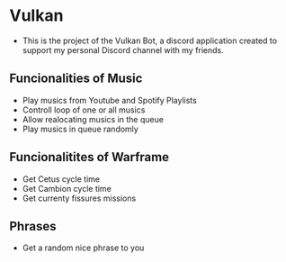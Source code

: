 # Vulkan

- This is the project of the Vulkan Bot, a discord application created to support my personal Discord channel with my friends.

## Funcionalities of Music
- Play musics from Youtube and Spotify Playlists
- Controll loop of one or all musics
- Allow realocating musics in the queue
- Play musics in queue randomly

## Funcionalitites of Warframe
- Get Cetus cycle time
- Get Cambion cycle time
- Get currenty fissures missions

## Phrases
- Get a random nice phrase to you

